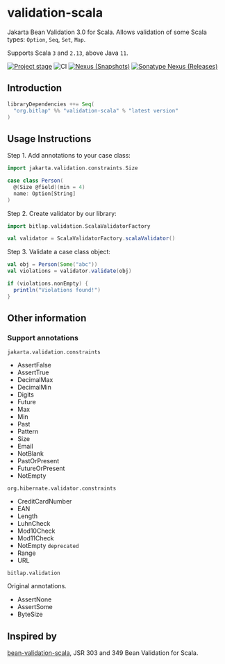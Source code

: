 # validation-scala

Jakarta Bean Validation 3.0 for Scala. Allows validation of some Scala types: `Option`, `Seq`, `Set`, `Map`.

Supports Scala `3` and `2.13`, above Java `11`.

[![Project stage][Badge-Stage]][Badge-Stage-Page] ![CI][Badge-CI] [![Nexus (Snapshots)][Badge-Snapshots]][Link-Snapshots] [![Sonatype Nexus (Releases)][Badge-Releases]][Link-Releases]

[Badge-Stage]: https://img.shields.io/badge/Project%20Stage-Experimental-orange.svg
[Badge-Stage-Page]: https://github.com/bitlap/bitlap/wiki/Project-Stages

[Badge-CI]: https://github.com/bitlap/validation-scala/actions/workflows/scala.yml/badge.svg
[Badge-Snapshots]: https://img.shields.io/nexus/s/org.bitlap/validation-scala_3?server=https%3A%2F%2Fs01.oss.sonatype.org
[Link-Snapshots]: https://oss.sonatype.org/content/repositories/snapshots/org/bitlap/validation-scala_3/

[Badge-Releases]: https://img.shields.io/nexus/r/org.bitlap/validation-scala_3?server=https%3A%2F%2Fs01.oss.sonatype.org
[Link-Releases]: https://oss.sonatype.org/content/repositories/releases/org/bitlap/validation-scala_3/

## Introduction

```scala
libraryDependencies ++= Seq(
  "org.bitlap" %% "validation-scala" % "latest version"
)
```

## Usage Instructions

Step 1. Add annotations to your case class:
```scala
import jakarta.validation.constraints.Size

case class Person(
  @(Size @field)(min = 4)
  name: Option[String]
)
```

Step 2. Create validator by our library:
```scala
import bitlap.validation.ScalaValidatorFactory

val validator = ScalaValidatorFactory.scalaValidator()
```

Step 3. Validate a case class object:
```scala
val obj = Person(Some("abc"))
val violations = validator.validate(obj)

if (violations.nonEmpty) {
  println("Violations found!")
}
```

## Other information

### Support annotations

`jakarta.validation.constraints`

- AssertFalse
- AssertTrue
- DecimalMax
- DecimalMin
- Digits
- Future
- Max
- Min
- Past
- Pattern
- Size
- Email
- NotBlank
- PastOrPresent
- FutureOrPresent
- NotEmpty

`org.hibernate.validator.constraints`

- CreditCardNumber
- EAN
- Length
- LuhnCheck
- Mod10Check
- Mod11Check
- NotEmpty `deprecated`
- Range
- URL

`bitlap.validation`

Original annotations.

- AssertNone
- AssertSome
- ByteSize

## Inspired by

[bean-validation-scala](https://github.com/bean-validation-scala/bean-validation-scala), JSR 303 and 349 Bean Validation for Scala.